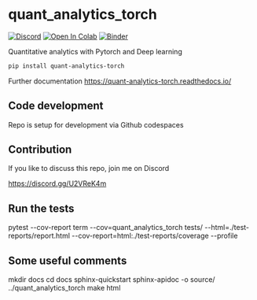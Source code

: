 # quant_analytics_torch

[![Discord](https://img.shields.io/discord/1038839012602941528.svg?color=7289da&&logo=discord)](https://discord.gg/Ph2XUS4N8g)
[![Open In Colab](https://colab.research.google.com/assets/colab-badge.svg)](https://colab.research.google.com/github/QuantAnalyticsTorch/quant_analytics_torch/blob/main/docs/source/examples/SSVICalibration.ipynb)
[![Binder](https://mybinder.org/badge_logo.svg)](https://mybinder.org/v2/gh/QuantAnalyticsTorch/quant_analytics_torch.git/main?urlpath=lab%2Ftree%2Fdocs%2Fsource%2Fexamples)

Quantitative analytics with Pytorch and Deep learning

```bash
pip install quant-analytics-torch
```

Further documentation https://quant-analytics-torch.readthedocs.io/

## Code development

Repo is setup for development via Github codespaces

## Contribution

If you like to discuss this repo, join me on Discord

https://discord.gg/U2VReK4m

## Run the tests

pytest --cov-report term --cov=quant_analytics_torch tests/ --html=./test-reports/report.html --cov-report=html:./test-reports/coverage --profile

## Some useful comments

mkdir docs
cd docs
sphinx-quickstart
sphinx-apidoc -o source/ ../quant_analytics_torch
make html
